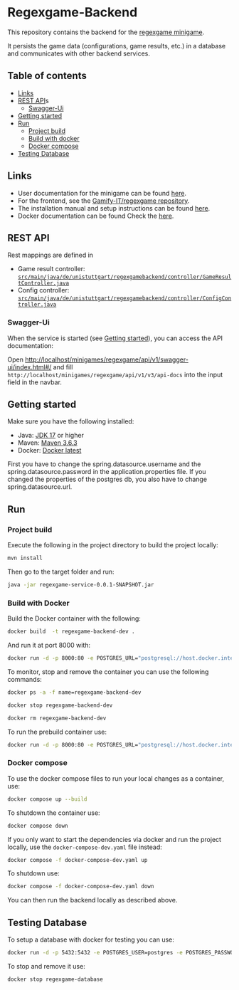 # Regexgame-Backend

This repository contains the backend for
the [regexgame minigame](https://gamifyit-docs.readthedocs.io/en/latest/user-manuals/minigames/regexgame.html).

It persists the game data (configurations, game results, etc.) in a database and communicates with other backend
services.

## Table of contents

<!-- TOC -->
* [Links](#links)
* [REST API](#rest-api)s
  * [Swagger-Ui](#swagger-ui)
* [Getting started](#getting-started)
* [Run](#run)
  * [Project build](#project-build)
  * [Build with docker](#build-with-docker)
  * [Docker compose](#docker-compose)
* [Testing Database](#testing-database)
<!-- TOC -->

## Links

- User documentation for the minigame can be
  found [here](https://gamifyit-docs.readthedocs.io/en/latest/user-manuals/minigames/regexgame.html).
- For the frontend, see the [Gamify-IT/regexgame repository](https://github.com/Gamify-IT/regexgame).
- The installation manual and setup instructions can be
  found [here](https://gamifyit-docs.readthedocs.io/en/latest/install-manuals/index.html).
- Docker documentation can be found Check the [here](https://github.com/Gamify-IT/docs/blob/main/dev-manuals/languages/docker/docker-compose.md).

## REST API

Rest mappings are defined in

- Game result
  controller: [`src/main/java/de/unistuttgart/regexgamebackend/controller/GameResultController.java`](src/main/java/de/unistuttgart/regexgamebackend/controller/GameResultController.java)
- Config
  controller: [`src/main/java/de/unistuttgart/regexgamebackend/controller/ConfigController.java`](src/main/java/de/unistuttgart/regexgamebackend/controller/ConfigController.java)

### Swagger-Ui

When the service is started (see [Getting started](#getting-started)), you can access the API documentation:

Open <http://localhost/minigames/regexgame/api/v1/swagger-ui/index.html#/> and
fill `http://localhost/minigames/regexgame/api/v1/v3/api-docs` into the input field in the navbar.


## Getting started

Make sure you have the following installed:

- Java: [JDK 17](https://www.oracle.com/java/technologies/javase/jdk17-archive-downloads.html) or higher
- Maven: [Maven 3.6.3](https://maven.apache.org/download.cgi)
- Docker: [Docker latest](https://www.docker.com/)

First you have to change the spring.datasource.username and the spring.datasource.password in the application.properties
file. If you changed the properties of the postgres db, you also have to change spring.datasource.url.

## Run
### Project build

Execute the following in the project directory to build the project locally:
```sh
mvn install
```

Then go to the target folder and run:

```sh
java -jar regexgame-service-0.0.1-SNAPSHOT.jar
```

### Build with Docker

Build the Docker container with the following:

```sh
docker build  -t regexgame-backend-dev .
```

And run it at port 8000 with:

```sh
docker run -d -p 8000:80 -e POSTGRES_URL="postgresql://host.docker.internal:5432/postgres" -e POSTGRES_USER="postgres" -e POSTGRES_PASSWORD="postgres" --name regexgame-backend-dev regexgame-backend-dev
```

To monitor, stop and remove the container you can use the following commands:

```sh
docker ps -a -f name=regexgame-backend-dev
```

```sh
docker stop regexgame-backend-dev
```

```sh
docker rm regexgame-backend-dev
```

To run the prebuild container use:

```sh
docker run -d -p 8000:80 -e POSTGRES_URL="postgresql://host.docker.internal:5432/postgres" -e POSTGRES_USER="postgres" -e POSTGRES_PASSWORD="postgres" --name regexgame-backend ghcr.io/gamify-it/regexgame-backend:latest
```

### Docker compose
To use the docker compose files to run your local changes as a container, use:
```sh
docker compose up --build
```
To shutdown the container use:
```sh
docker compose down
```

If you only want to start the dependencies via docker and run the project locally, use the `docker-compose-dev.yaml`
file instead:
```sh
docker compose -f docker-compose-dev.yaml up
```
To shutdown use:
```sh
docker compose -f docker-compose-dev.yaml down
```
You can then run the backend locally as described above.

## Testing Database

To setup a database with docker for testing you can use:

```sh
docker run -d -p 5432:5432 -e POSTGRES_USER=postgres -e POSTGRES_PASSWORD=postgres -e POSTGRES_DB=postgres  --rm --name regexgame-database postgres
```

To stop and remove it use:

```sh
docker stop regexgame-database
```